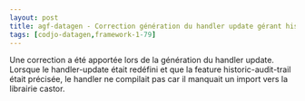 ```yaml
---
layout: post
title: agf-datagen - Correction génération du handler update gérant historic-audit-trail
tags: [codjo-datagen,framework-1-79]
---
```

Une correction a été apportée lors de la génération du handler update. Lorsque le handler-update était redéfini et que la feature historic-audit-trail était précisée, le handler ne compilait pas car il manquait un import vers la librairie castor.